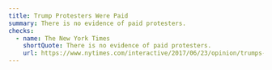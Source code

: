 ```yaml
---
title: Trump Protesters Were Paid
summary: There is no evidence of paid protesters.
checks:
  - name: The New York Times
    shortQuote: There is no evidence of paid protesters.
    url: https://www.nytimes.com/interactive/2017/06/23/opinion/trumps-lies.html
---
```

